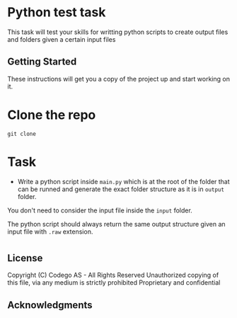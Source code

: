# Python test task

This task will test your skills for writting python scripts to create output files and folders given a certain input files

## Getting Started

These instructions will get you a copy of the project up and start working on it.

# Clone the repo
`git clone `

# Task

- Write a python script inside `main.py` which is at the root of the folder that can be runned and generate the exact folder structure as it is in `output` folder.

You don't need to consider the input file inside the `input` folder.

The python script should always return the same output structure given an input file with `.raw` extension.


# 

## License
Copyright (C) Codego AS - All Rights Reserved
Unauthorized copying of this file, via any medium is strictly prohibited
Proprietary and confidential

## Acknowledgments
